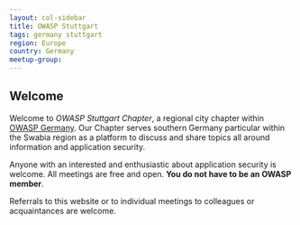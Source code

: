 ```yaml
---
layout: col-sidebar
title: OWASP Stuttgart
tags: germany stuttgart
region: Europe
country: Germany
meetup-group:
---
```

## Welcome

Welcome to _OWASP Stuttgart Chapter_, a regional city chapter within [OWASP Germany](https://owasp.org/www-chapter-germany/). Our Chapter serves southern Germany particular within the Swabia region as a platform to discuss and share topics all around information and application security.

Anyone with an interested and enthusiastic about application security is welcome. All meetings are free and open. **You do not have to be an OWASP member**.

Referrals to this website or to individual meetings to colleagues or acquaintances are welcome.
